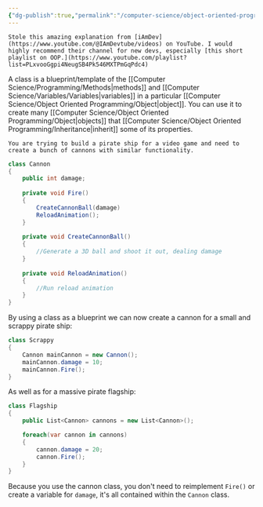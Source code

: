 ```yaml
---
{"dg-publish":true,"permalink":"/computer-science/object-oriented-programming/class/","tags":["beginner","intermediate","unfinished"]}
---
```


```ad-info
Stole this amazing explanation from [iAmDev](https://www.youtube.com/@IAmDevtube/videos) on YouTube. I would highly recommend their channel for new devs, especially [this short playlist on OOP.](https://www.youtube.com/playlist?list=PLxvooGgpi4NeugSB4Pk546MXTPmGqPdc4)
```

A class is a blueprint/template of the [[Computer Science/Programming/Methods\|methods]] and [[Computer Science/Variables/Variables\|variables]] in a particular [[Computer Science/Object Oriented Programming/Object\|object]]. You can use it to create many [[Computer Science/Object Oriented Programming/Object\|objects]] that [[Computer Science/Object Oriented Programming/Inheritance\|inherit]] some of its properties.

```ad-example
You are trying to build a pirate ship for a video game and need to create a bunch of cannons with similar functionality.
```
```csharp
class Cannon 
{
	public int damage;
	
	private void Fire()
	{
		CreateCannonBall(damage)
		ReloadAnimation();
	}
	
	private void CreateCannonBall()
	{
		//Generate a 3D ball and shoot it out, dealing damage
	}
	
	private void ReloadAnimation()
	{
		//Run reload animation
	}
}
```

By using a class as a blueprint we can now create a cannon for a small and scrappy pirate ship:

```csharp
class Scrappy 
{
	Cannon mainCannon = new Cannon();
	mainCannon.damage = 10;
	mainCannon.Fire();
}
```

 As well as for a massive pirate flagship:

```csharp
class Flagship 
{
	public List<Cannon> cannons = new List<Cannon>();

	foreach(var cannon in cannons)
	{
		cannon.damage = 20;
		cannon.Fire();
	}
}
```

Because you use the cannon class, you don't need to reimplement `Fire()` or create a variable for `damage`, it's all contained within the `Cannon` class.